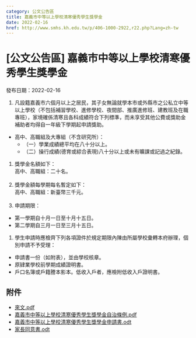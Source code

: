 ```yaml
---
category: 公文公告區
title: 嘉義市中等以上學校清寒優秀學生獎學金
date: 2022-02-16
href: http://www.smhs.kh.edu.tw/p/406-1000-2922,r22.php?Lang=zh-tw
---
```


# [公文公告區] 嘉義市中等以上學校清寒優秀學生獎學金

發布日期：2022-02-16

<div><div></div><div><ol><li><span>凡設籍嘉義市六個月以上之居民，其子女無論就學本市或外縣市之公私立中等以上學校（不包括補習學校、進修學校、夜間部、推廣進修班、建教班及在職專班），家境確係清寒且各科成績符合下列標準，而未享受其他公費或獎助金補助者均得自一年級下學期起申請獎助。 </span></ol><ul><li><span>高中、高職組及大專組（不含研究所）： </span> <ul><li><span>（一）學業成績總平均在八十分以上。 </span><li><span>（二）操行成績(德育或綜合表現)八十分以上或未有曠課或記過之紀錄。</span></ul></ul><ol><li><span>獎學金名額如下：<br> 高中、高職組：二十名。</span><br>  <li><span>獎學金額每學期每名暫定如下：<br> 高中、高職組：新臺幣三千元。</span><br>  <li><span>申請期限： </span></ol><ul><li><span>第一學期自十月一日至十月十五日。 </span><li><span>第二學期自三月一日至三月十五日。 </span></ul><ol><li><span>學生申請時應檢齊下列各項證件於規定期限內陳由所屬學校彙轉本府辦理，個別申請不予受理： </span></ol><ul><li><span>申請書一份（如附表），並由學校核章。 </span><li><span>原肄業學校前學期成績證明書。 </span><li><span>戶口名簿或戶籍謄本影本。低收入戶者，應檢附低收入戶證明書。</span></ul></div></div>

## 附件

- [來文.pdf](https://www.smhs.kh.edu.tw/var/file/0/1000/attach/12/pta_2634_2902871_79524.pdf)
- [嘉義市中等以上學校清寒優秀學生獎學金自治條例.pdf](https://www.smhs.kh.edu.tw/var/file/0/1000/attach/12/pta_2635_6850663_79524.pdf)
- [嘉義市中等以上學校清寒優秀學生獎學金申請書.odt](https://www.smhs.kh.edu.tw/app/index.php?Action=downloadfile&file=WVhSMFlXTm9MekV5TDNCMFlWOHlOak0yWHpjMU9EYzBOVFpmTnprMU1qUXViMlIw&fname=LOGGROOKYWDC1100EDLKWWLOFCPKWT14QO34XS10QPNPDC40QK20YSEG00OOJGEGSSWWHHLPA404FG14YW30TS24ECB035NKXTJDXWA034MKB001USSSXSFC00POHHKKDGA0NOZWVWKOHCICDGB044NKCCGDQPTWLKB4FCDGGGLKCDUSRK00DH2544LKNPGDXSOKSWLKIGRO40KKNPVX04PKYSB4KOUWCC5401SSMKLK11MPEDXWNK24OO30KO25WSJC40HCIH35GGCCZW30YSLLEC54FCFGGCTSTX054404LK14MOMOUWYSWSROTSICUTJDML4414NO1111)
- [家長同意書.odt](https://www.smhs.kh.edu.tw/app/index.php?Action=downloadfile&file=WVhSMFlXTm9MekV5TDNCMFlWOHlOak0zWHpFd016Y3lNamhmTnprMU1qUXViMlIw&fname=WSGGTSB0IC4011MPHCPO54ICFCDGWTIGFGB0CC20VXVXLK40WSJCCDB4WWOONKOKYW54HDYX20A0RO2434PKMKICIGRKNO24UTJDA52114NO1111)
